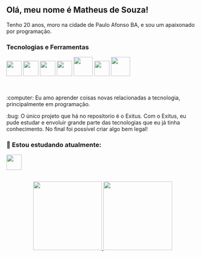 ## Olá, meu nome é Matheus de Souza!

Tenho 20 anos,  moro na cidade de Paulo Afonso BA, e sou um apaixonado por programação. 

### Tecnologias e Ferramentas

<code><img src="https://cdn.jsdelivr.net/gh/devicons/devicon/icons/html5/html5-original.svg" width="40" height="40"/></code> <code><img src="https://cdn.jsdelivr.net/gh/devicons/devicon/icons/css3/css3-original.svg" width="40" height="40"/></code> <code><img src="https://cdn.jsdelivr.net/gh/devicons/devicon/icons/javascript/javascript-original.svg" width="40" height="40" /></code>
<code><img src="https://cdn.jsdelivr.net/gh/devicons/devicon/icons/php/php-original.svg" width="40" height="40" /></code>
<code><img src="https://cdn.jsdelivr.net/gh/devicons/devicon/icons/mysql/mysql-original-wordmark.svg" width="50" height="50" /></code>
<code><img src="https://cdn.jsdelivr.net/gh/devicons/devicon/icons/git/git-original.svg" width="40" height="40" /></code>
<code><img src="https://cdn.jsdelivr.net/gh/devicons/devicon/icons/sass/sass-original.svg" width="50" height="50" /></code>

</br>

<div display="inline-block">
 <p align="left">:computer: Eu amo aprender coisas novas relacionadas a tecnologia, principalmente em programação.</p>
  <p align="left">:bug: O único projeto que há no repositorio é o Exitus. Com o Exitus, eu pude estudar e envoluir grande parte das tecnologias que eu já tinha conhecimento. No final foi possível criar algo bem legal!</p>
</div> 

### :rocket: Estou estudando atualmente:  

<img src="https://cdn.jsdelivr.net/gh/devicons/devicon/icons/laravel/laravel-plain-wordmark.svg" width="40" height="40"/>

##
<p align="center">
  <a href="https://github.com/mate551">
   <img height="180em" src="https://github-readme-stats.vercel.app/api/top-langs/?username=matheusdesouzab&layout=compact&langs_count=7&theme=dracula"/>
   <img height="180em" src="https://github-readme-stats.vercel.app/api?username=matheusdesouzab&show_icons=true&theme=dracula&include_all_commits=true&count_private=true"/>
  </a>
</p>  




